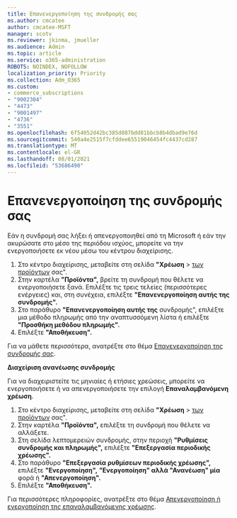 ```yaml
---
title: Επανενεργοποίηση της συνδρομής σας
ms.author: cmcatee
author: cmcatee-MSFT
manager: scotv
ms.reviewer: jkinma, jmueller
ms.audience: Admin
ms.topic: article
ms.service: o365-administration
ROBOTS: NOINDEX, NOFOLLOW
localization_priority: Priority
ms.collection: Adm_O365
ms.custom:
- commerce_subscriptions
- "9002304"
- "4473"
- "9001497"
- "4736"
- "3551"
ms.openlocfilehash: 6f54052d42bc385d087bdd81bbcb8b4dbad9e76d
ms.sourcegitcommit: 540a4e2515f7cfddee65519046454fc4437cd287
ms.translationtype: MT
ms.contentlocale: el-GR
ms.lasthandoff: 08/01/2021
ms.locfileid: "53686490"
---
```

# <a name="reactivate-your-subscription"></a>Επανενεργοποίηση της συνδρομής σας

Εάν η συνδρομή σας λήξει ή απενεργοποιηθεί από τη Microsoft ή εάν την ακυρώσατε στο μέσο της περιόδου ισχύος, μπορείτε να την ενεργοποιήσετε εκ νέου μέσω του κέντρου διαχείρισης.

1. Στο κέντρο διαχείρισης, μεταβείτε στη σελίδα **"Χρέωση**  >  [των προϊόντων](https://go.microsoft.com/fwlink/p/?linkid=842054) σας".
2. Στην καρτέλα **"Προϊόντα",** βρείτε τη συνδρομή που θέλετε να ενεργοποιήσετε ξανά. Επιλέξτε τις τρεις τελείες (περισσότερες ενέργειες) και, στη συνέχεια, επιλέξτε **"Επανενεργοποίηση αυτής της συνδρομής".**
3. Στο παράθυρο **"Επανενεργοποίηση αυτής της** συνδρομής", επιλέξτε μια μέθοδο πληρωμής από την αναπτυσσόμενη λίστα ή επιλέξτε **"Προσθήκη μεθόδου πληρωμής".**
4. Επιλέξτε **"Αποθήκευση".**

Για να μάθετε περισσότερα, ανατρέξτε στο θέμα [Επανενεργοποίηση της συνδρομής σας](/microsoft-365/commerce/subscriptions/reactivate-your-subscription).

**Διαχείριση ανανέωσης συνδρομής**

Για να διαχειριστείτε τις μηνιαίες ή ετήσιες χρεώσεις, μπορείτε να ενεργοποιήσετε ή να απενεργοποιήσετε την επιλογή **Επαναλαμβανόμενη χρέωση**.

1. Στο κέντρο διαχείρισης, μεταβείτε στη σελίδα **"Χρέωση**  >  [των προϊόντων](https://go.microsoft.com/fwlink/p/?linkid=842054) σας".
2. Στην καρτέλα **"Προϊόντα",** επιλέξτε τη συνδρομή που θέλετε να αλλάξετε.
3. Στη σελίδα λεπτομερειών συνδρομής, στην περιοχή **"Ρυθμίσεις συνδρομής και πληρωμής",** επιλέξτε **"Επεξεργασία περιοδικής χρέωσης".**
4. Στο παράθυρο **"Επεξεργασία ρυθμίσεων περιοδικής χρέωσης",** επιλέξτε **"Ενεργοποίηση",** **"Ενεργοποίηση" αλλά "Ανανέωση" μία** φορά ή **"Απενεργοποίηση".**
5. Επιλέξτε **"Αποθήκευση".**

Για περισσότερες πληροφορίες, ανατρέξτε στο θέμα [Απενεργοποίηση ή ενεργοποίηση της επαναλαμβανόμενης χρέωσης](/microsoft-365/commerce/subscriptions/renew-your-subscription#turn-recurring-billing-off-or-on).